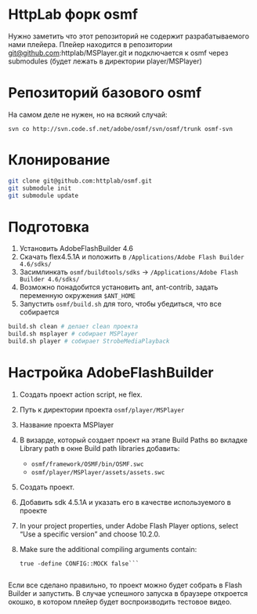 HttpLab форк osmf
=================

Нужно заметить что этот репозиторий не содержит разрабатываемого нами плейера. Плейер находится в
репозитории git@github.com:httplab/MSPlayer.git и подключается к osmf через
submodules (будет лежать в директории player/MSPlayer)

# Репозиторий базового osmf
На самом деле не нужен, но на всякий случай:

`svn co http://svn.code.sf.net/adobe/osmf/svn/osmf/trunk osmf-svn`

# Клонирование

```bash
git clone git@github.com:httplab/osmf.git
git submodule init
git submodule update
```

# Подготовка

1. Установить AdobeFlashBuilder 4.6
2. Скачать flex4.5.1A и положить в `/Applications/Adobe Flash Builder 4.6/sdks/`
4. Засимлинкать `osmf/buildtools/sdks` -> `/Applications/Adobe Flash Builder 4.6/sdks/`
5. Возможно понадобится установить ant, ant-contrib, задать переменную окружения `$ANT_HOME`
6. Запустить `osmf/build.sh` для того, чтобы убедиться, что все собирается

```bash
build.sh clean # делает clean проекта
build.sh msplayer # собирает MSPlayer
build.sh player # собирает StrobeMediaPlayback
```

# Настройка AdobeFlashBuilder

1. Создать проект action script, не flex.
2. Путь к директории проекта `osmf/player/MSPlayer`
3. Название проекта MSPlayer
4. В визарде, который создает проект на этапе Build Paths во вкладке Library path
   в окне Build path libraries добавить:
   - `osmf/framework/OSMF/bin/OSMF.swc`
   - `osmf/player/MSPlayer/assets/assets.swc`
5. Создать проект.
6. Добавить sdk 4.5.1A и указать его в качестве используемого в проекте
6. In your project properties, under Adobe Flash Player options, select “Use a specific version” and choose 10.2.0.
7. Make sure the additional compiling arguments contain:

   ```-swf-version=11 -define CONFIG::LOGGING true -define CONFIG::FLASH_10_1 true -define CONFIG::PLATFORM
   true -define CONFIG::MOCK false```


Если все сделано правильно, то проект можно будет собрать в Flash Builder и запустить. В случае успешного
запуска в браузере откроется окошко, в котором плейер будет воспроизводить тестовое видео.


